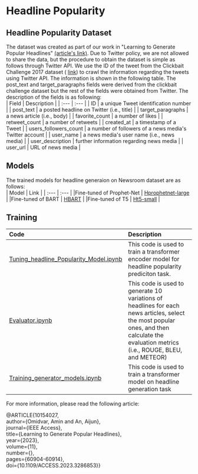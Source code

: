 # Headline Popularity 


## Headline Popularity Dataset
The dataset was created as part of our work in "Learning to Generate Popular Headlines" [(article's link)](https://ieeexplore.ieee.org/document/10154027).
Due to Twitter policy, we are not allowed to share the data, but the procedure to obtain the dataset is simple as follows through Twitter API. We use the ID of the tweet from the Clickbait Challenge 2017 dataset ( [link](https://zenodo.org/record/5530410)) to crawl the information regarding the tweets using Twitter API. The information is shown in the following table. The post_text and target_paragraphs fields were derived from the clickbait challenge dataset but the rest of the fields were obtained from Twitter. 
The description of the fields is as following:<br />
| Field | Description |
| :---         | :---      |
| ID | a unique Tweet identification number     |
| post_text | a posted headline on Twitter (i.e., title)     | 
| target_paragraphs   |  a news article (i.e., body)     |
| favorite_count     | a number of likes       | 
| retweet_count     | a number of retweets       | 
| created_at     | a timestamp of a Tweet       | 
| users_followers_count     | a number of followers of a news media's Twitter account      | 
| user_name     | a news media's user name (i.e., news media)      | 
| user_description     | further information regarding news media       | 
| user_url     | URL of news media      | 

## Models

The trained models for headline generaion on Newsroom dataset are as follows:<br />
| Model | Link |
| :---         | :---      |
|Fine-tuned of Prophet-Net | [Hprophetnet-large](https://huggingface.co/omidvaramin/Hprophetnet-large)  |
|Fine-tuned of BART | [HBART](https://huggingface.co/omidvaramin/HBART)  |
|Fine-tuned of T5 | [Ht5-small](https://huggingface.co/omidvaramin/Ht5-small)  |

## Training 

| Code | Description |
| :---         | :---      |
| [Tuning_headline_Popularity_Model.ipynb](https://github.com/omidvaramin/HP/blob/main/Tuning_headline_Popularity_Model.ipynb)| This code is used to train a transformer encoder model for headline popularity prediciton task. |
| [Evaluator.ipynb](https://github.com/omidvaramin/HP/blob/main/Evaluator.ipynb)| This code is used to generate 10 variations of headlines for each news articles, select the most popular ones, and then calculate the evaluation metrics (i.e., ROUGE, BLEU, and METEOR) |
| [Training_generator_models.ipynb](https://github.com/omidvaramin/HP/blob/main/Training_generator_models.ipynb)| This code is used to train a transformer model on headline generation task |

For more information, please read the following article:

@ARTICLE{10154027,<br />
author={Omidvar, Amin and An, Aijun},<br />
journal={IEEE Access}, <br />
title={Learning to Generate Popular Headlines}, <br />
year={2023},<br />
volume={11},<br />
number={},<br />
pages={60904-60914},<br />
doi={10.1109/ACCESS.2023.3286853}}



